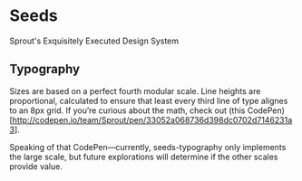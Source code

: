# Seeds
Sprout's Exquisitely Executed Design System

## Typography
Sizes are based on a perfect fourth modular scale. Line heights are proportional, calculated to ensure that least every third line of type alignes to an 8px grid. If you’re curious about the math, check out (this CodePen)[http://codepen.io/team/Sprout/pen/33052a068736d398dc0702d7146231a3].

Speaking of that CodePen—currently, seeds-typography only implements the large scale, but future explorations will determine if the other scales provide value.
